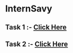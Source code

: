 # InternSavy

## Task 1 :- [Click Here](https://contactformsg.netlify.app/)

## Task 2 :- [Click Here](https://portfoliosavi.netlify.app/)
